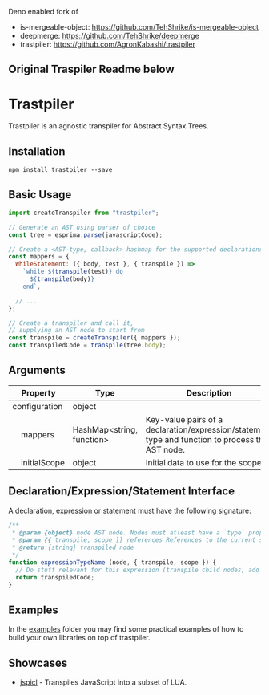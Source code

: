 Deno enabled fork of 
- is-mergeable-object: https://github.com/TehShrike/is-mergeable-object
- deepmerge: https://github.com/TehShrike/deepmerge
- trastpiler: https://github.com/AgronKabashi/trastpiler

Original Traspiler Readme below
----

# Trastpiler
Trastpiler is an agnostic transpiler for Abstract Syntax Trees.

## Installation
```
npm install trastpiler --save
```

## Basic Usage
```js
import createTranspiler from "trastpiler";

// Generate an AST using parser of choice
const tree = esprima.parse(javascriptCode);

// Create a <AST-type, callback> hashmap for the supported declarations, statements and expressions.
const mappers = {
  WhileStatement: ({ body, test }, { transpile }) =>
    `while ${transpile(test)} do
      ${transpile(body)}
    end`,

  // ...
};

// Create a transpiler and call it,
// supplying an AST node to start from
const transpile = createTranspiler({ mappers });
const transpiledCode = transpile(tree.body);
```

## Arguments
| Property              | Type                      | Description |
|-----------------------|---------------------------|-------------|
| configuration         | object                    |             |
| &nbsp;&nbsp;&nbsp;&nbsp;mappers       | HashMap<string, function> | Key-value pairs of a declaration/expression/statement type and function to process the AST node. |
| &nbsp;&nbsp;&nbsp;&nbsp;initialScope  | object                    | Initial data to use for the scope. |

## Declaration/Expression/Statement Interface
A declaration, expression or statement must have the following signature:
```js
/**
 * @param {object} node AST node. Nodes must atleast have a `type` property
 * @param {{ transpile, scope }} references References to the current scope and transpiler function - optional.
 * @return {string} transpiled node
 */
function expressionTypeName (node, { transpile, scope }) {
  // Do stuff relevant for this expression (transpile child nodes, add variables to scope etc)
  return transpiledCode;
}
```

## Examples
In the [examples](examples/) folder you may find some practical examples of how to build your own libraries on top of trastpiler.

## Showcases
* [jspicl](https://github.com/AgronKabashi/jspicl) - Transpiles JavaScript into a subset of LUA.
